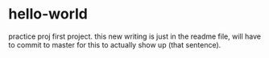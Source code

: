 # hello-world
practice proj
first project. this new writing is just in the readme file, will have to commit to master for this to actually show up (that sentence).
